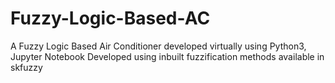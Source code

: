 # Fuzzy-Logic-Based-AC
A Fuzzy Logic Based Air Conditioner developed virtually using Python3, Jupyter Notebook
Developed using inbuilt fuzzification methods available in skfuzzy
